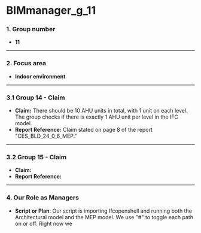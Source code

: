 # BIMmanager_g_11

### 1. Group number

- **11**

---

### 2. Focus area

- **Indoor environment**

---

### 3.1 Group 14 - Claim

- **Claim:** There should be 10 AHU units in total, with 1 unit on each level. The group checks if there is exactly 1 AHU unit per level in the IFC model.
- **Report Reference:** Claim stated on page 8 of the report "CES_BLD_24_0_6_MEP."

---

### 3.2 Group 15 - Claim

- **Claim:** 
- **Report Reference:** 

---

### 4. Our Role as Managers

- **Script or Plan**: Our script is importing Ifcopenshell and running both the Architectural model and the MEP model. We use "#" to toggle each path on or off. Right now we
